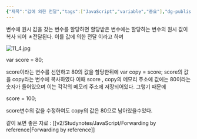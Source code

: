```yaml
---
{"제목":"값에 의한 전달","tags":["JavaScript","variable","중요"],"dg-publish":true,"permalink":"/v2/Studynotes/JavaScript/Passing by value/","dgPassFrontmatter":true}
---
```


변수에 원시 값을 갖는 변수를 할당하면 할당받은 변수에는 할당하는 변수의 원시 값이 복사 되어 ㅊ전달된다.
이를 값에 의한 전달 이라고 하며

![11_4.jpg](/img/user/%EC%9C%A0%ED%8B%B8%EB%A6%AC%ED%8B%B0/%EA%B0%9C%EB%B0%9C%EC%9E%90%EB%A3%8C%EC%82%AC%EC%A7%84/%EA%B0%9C%EB%B0%9C%EC%9E%90%EB%A3%8C%EC%82%AC%EC%A7%84/11_4.jpg)


var score = 80;

score이라는 변수를 선언하고 80의 값을 할당한뒤에 var copy = score; score의 값을 copy라는 변수에 복사하였다 이때 score , copy의 메모리 주소에 값에는 80이라는 숫자가 들어있으며 이는 각각의 메모리 주소에 저장되어있다. 그렇기 때문에

score = 100;

score변수의 값을 수정하여도 copy의 값은 80으로 남아있을수있다.

같이 보면 좋은 자료 : [[v2/Studynotes/JavaScript/Forwarding by reference\|Forwarding by reference]]